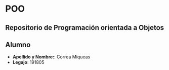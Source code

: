 # POO
## Repositorio de Programación orientada a Objetos

## Alumno
- **Apellido y Nombre:**: Correa Miqueas
- **Legajo**: 191805

